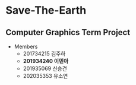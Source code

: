 # Save-The-Earth
## Computer Graphics Term Project
- Members
  - 201734215 김주하
  - **201934240 이민아**
  - 201935069 신승건
  - 202035353 유소연
